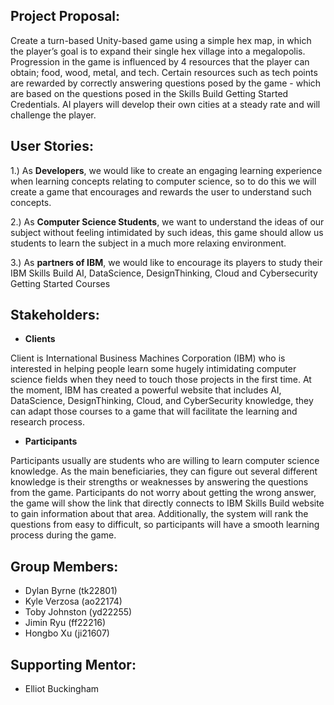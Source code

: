 

## **Project Proposal:**

Create a turn-based Unity-based game using a simple hex map, in which the player’s goal is to expand their single hex village into a megalopolis. Progression in the game is influenced by 4 resources that the player can obtain; food, wood, metal, and tech. Certain resources such as tech points are rewarded by correctly answering questions posed by the game - which are based on the questions posed in the Skills Build Getting Started Credentials. AI players will develop their own cities at a steady rate and will challenge the player.


## **User Stories:**
1.) As **Developers**, we would like to create an engaging learning experience when learning concepts relating to computer science, so to do this we will create a game that encourages and rewards the user to understand such concepts.

2.)  As **Computer Science Students**, we want to understand the ideas of our subject without feeling intimidated by such ideas, this game should allow us students to learn the subject in a much more relaxing environment.

3.) As **partners of IBM**, we would like to encourage its players to study their IBM Skills Build AI, DataScience, DesignThinking, Cloud and Cybersecurity Getting Started Courses

  
  

## **Stakeholders:**
- **Clients**

Client is International Business Machines Corporation (IBM) who is interested in helping people learn some hugely intimidating computer science fields when they need to touch those projects in the first time. At the moment, IBM has created a powerful website that includes AI, DataScience, DesignThinking, Cloud, and CyberSecurity knowledge, they can adapt those courses to a game that will facilitate the learning and research process.

- **Participants**

Participants usually are students who are willing to learn computer science knowledge. As the main beneficiaries, they can figure out several different knowledge is their strengths or weaknesses by answering the questions from the game. Participants do not worry about getting the wrong answer, the game will show the link that directly connects to IBM Skills Build website to gain information about that area. Additionally, the system will rank the questions from easy to difficult, so participants will have a smooth learning process during the game.

## **Group Members:**
- Dylan Byrne (tk22801)
- Kyle Verzosa (ao22174)
- Toby Johnston (yd22255)
- Jimin Ryu (ff22216)
- Hongbo Xu (ji21607)
  

## **Supporting Mentor:**

- Elliot Buckingham
